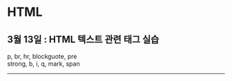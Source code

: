 # HTML
<h2>3월 13일 : HTML 텍스트 관련 태그 실습</h2>
p, br, hr, blockguote, pre<br>
strong, b, i, q, mark, span<br>

<hr>
